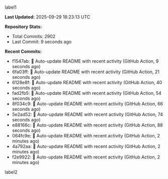 
label1 
<!-- ACTIVITY_START -->
**Last Updated:** 2025-09-29 18:23:13 UTC

**Repository Stats:**
- Total Commits: 2902
- Last Commit: 9 seconds ago

**Recent Commits:**
- f1547ab: 🤖 Auto-update README with recent activity (GitHub Action, 9 seconds ago)
- 6fa03ff: 🤖 Auto-update README with recent activity (GitHub Action, 21 seconds ago)
- 6128e8f: 🤖 Auto-update README with recent activity (GitHub Action, 40 seconds ago)
- fad2fb5: 🤖 Auto-update README with recent activity (GitHub Action, 54 seconds ago)
- 8f034c9: 🤖 Auto-update README with recent activity (GitHub Action, 66 seconds ago)
- 5e2ad52: 🤖 Auto-update README with recent activity (GitHub Action, 74 seconds ago)
- e88166c: 🤖 Auto-update README with recent activity (GitHub Action, 88 seconds ago)
- 064fc9e: 🤖 Auto-update README with recent activity (GitHub Action, 2 minutes ago)
- 4a792aa: 🤖 Auto-update README with recent activity (GitHub Action, 2 minutes ago)
- f2e9922: 🤖 Auto-update README with recent activity (GitHub Action, 2 minutes ago)
<!-- ACTIVITY_END -->

label2
